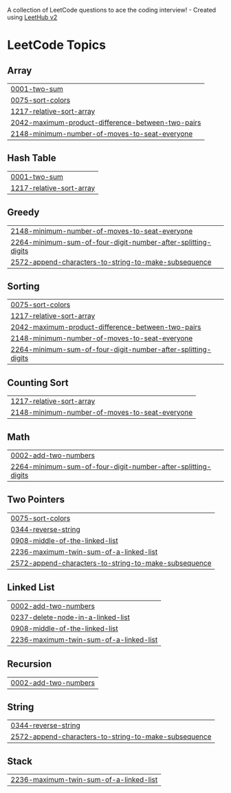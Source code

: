 A collection of LeetCode questions to ace the coding interview! - Created using [LeetHub v2](https://github.com/arunbhardwaj/LeetHub-2.0)
<!---LeetCode Topics Start-->
# LeetCode Topics
## Array
|  |
| ------- |
| [0001-two-sum](https://github.com/LamTS72/LeetCode_Challenge/tree/master/0001-two-sum) |
| [0075-sort-colors](https://github.com/LamTS72/LeetCode_Challenge/tree/master/0075-sort-colors) |
| [1217-relative-sort-array](https://github.com/LamTS72/LeetCode_Challenge/tree/master/1217-relative-sort-array) |
| [2042-maximum-product-difference-between-two-pairs](https://github.com/LamTS72/LeetCode_Challenge/tree/master/2042-maximum-product-difference-between-two-pairs) |
| [2148-minimum-number-of-moves-to-seat-everyone](https://github.com/LamTS72/LeetCode_Challenge/tree/master/2148-minimum-number-of-moves-to-seat-everyone) |
## Hash Table
|  |
| ------- |
| [0001-two-sum](https://github.com/LamTS72/LeetCode_Challenge/tree/master/0001-two-sum) |
| [1217-relative-sort-array](https://github.com/LamTS72/LeetCode_Challenge/tree/master/1217-relative-sort-array) |
## Greedy
|  |
| ------- |
| [2148-minimum-number-of-moves-to-seat-everyone](https://github.com/LamTS72/LeetCode_Challenge/tree/master/2148-minimum-number-of-moves-to-seat-everyone) |
| [2264-minimum-sum-of-four-digit-number-after-splitting-digits](https://github.com/LamTS72/LeetCode_Challenge/tree/master/2264-minimum-sum-of-four-digit-number-after-splitting-digits) |
| [2572-append-characters-to-string-to-make-subsequence](https://github.com/LamTS72/LeetCode_Challenge/tree/master/2572-append-characters-to-string-to-make-subsequence) |
## Sorting
|  |
| ------- |
| [0075-sort-colors](https://github.com/LamTS72/LeetCode_Challenge/tree/master/0075-sort-colors) |
| [1217-relative-sort-array](https://github.com/LamTS72/LeetCode_Challenge/tree/master/1217-relative-sort-array) |
| [2042-maximum-product-difference-between-two-pairs](https://github.com/LamTS72/LeetCode_Challenge/tree/master/2042-maximum-product-difference-between-two-pairs) |
| [2148-minimum-number-of-moves-to-seat-everyone](https://github.com/LamTS72/LeetCode_Challenge/tree/master/2148-minimum-number-of-moves-to-seat-everyone) |
| [2264-minimum-sum-of-four-digit-number-after-splitting-digits](https://github.com/LamTS72/LeetCode_Challenge/tree/master/2264-minimum-sum-of-four-digit-number-after-splitting-digits) |
## Counting Sort
|  |
| ------- |
| [1217-relative-sort-array](https://github.com/LamTS72/LeetCode_Challenge/tree/master/1217-relative-sort-array) |
| [2148-minimum-number-of-moves-to-seat-everyone](https://github.com/LamTS72/LeetCode_Challenge/tree/master/2148-minimum-number-of-moves-to-seat-everyone) |
## Math
|  |
| ------- |
| [0002-add-two-numbers](https://github.com/LamTS72/LeetCode_Challenge/tree/master/0002-add-two-numbers) |
| [2264-minimum-sum-of-four-digit-number-after-splitting-digits](https://github.com/LamTS72/LeetCode_Challenge/tree/master/2264-minimum-sum-of-four-digit-number-after-splitting-digits) |
## Two Pointers
|  |
| ------- |
| [0075-sort-colors](https://github.com/LamTS72/LeetCode_Challenge/tree/master/0075-sort-colors) |
| [0344-reverse-string](https://github.com/LamTS72/LeetCode_Challenge/tree/master/0344-reverse-string) |
| [0908-middle-of-the-linked-list](https://github.com/LamTS72/LeetCode_Challenge/tree/master/0908-middle-of-the-linked-list) |
| [2236-maximum-twin-sum-of-a-linked-list](https://github.com/LamTS72/LeetCode_Challenge/tree/master/2236-maximum-twin-sum-of-a-linked-list) |
| [2572-append-characters-to-string-to-make-subsequence](https://github.com/LamTS72/LeetCode_Challenge/tree/master/2572-append-characters-to-string-to-make-subsequence) |
## Linked List
|  |
| ------- |
| [0002-add-two-numbers](https://github.com/LamTS72/LeetCode_Challenge/tree/master/0002-add-two-numbers) |
| [0237-delete-node-in-a-linked-list](https://github.com/LamTS72/LeetCode_Challenge/tree/master/0237-delete-node-in-a-linked-list) |
| [0908-middle-of-the-linked-list](https://github.com/LamTS72/LeetCode_Challenge/tree/master/0908-middle-of-the-linked-list) |
| [2236-maximum-twin-sum-of-a-linked-list](https://github.com/LamTS72/LeetCode_Challenge/tree/master/2236-maximum-twin-sum-of-a-linked-list) |
## Recursion
|  |
| ------- |
| [0002-add-two-numbers](https://github.com/LamTS72/LeetCode_Challenge/tree/master/0002-add-two-numbers) |
## String
|  |
| ------- |
| [0344-reverse-string](https://github.com/LamTS72/LeetCode_Challenge/tree/master/0344-reverse-string) |
| [2572-append-characters-to-string-to-make-subsequence](https://github.com/LamTS72/LeetCode_Challenge/tree/master/2572-append-characters-to-string-to-make-subsequence) |
## Stack
|  |
| ------- |
| [2236-maximum-twin-sum-of-a-linked-list](https://github.com/LamTS72/LeetCode_Challenge/tree/master/2236-maximum-twin-sum-of-a-linked-list) |
<!---LeetCode Topics End-->